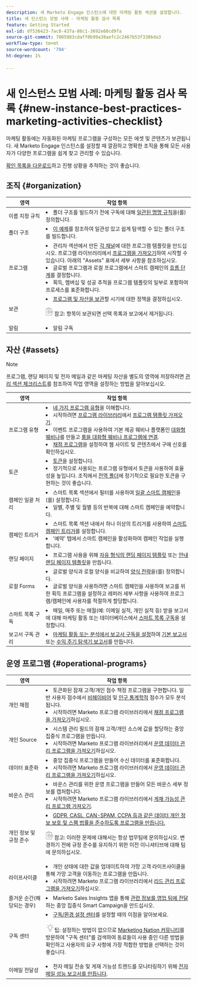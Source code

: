 ```yaml
---
description: 새 Marketo Engage 인스턴스에 대한 마케팅 활동 섹션을 설정합니다.
title: 새 인스턴스 모범 사례 - 마케팅 활동 검사 목록
feature: Getting Started
exl-id: df536423-7ac8-437a-86c1-3692e68cd9fa
source-git-commit: 7805983cdaff0b99a38aefc2c2467b53f3386da3
workflow-type: tm+mt
source-wordcount: '794'
ht-degree: 1%

---
```


# 새 인스턴스 모범 사례: 마케팅 활동 검사 목록 {#new-instance-best-practices-marketing-activities-checklist}

마케팅 활동에는 자동화된 마케팅 프로그램을 구성하는 모든 에셋 및 콘텐츠가 보관됩니다. 새 Marketo Engage 인스턴스를 설정할 때 깔끔하고 명확한 조직을 통해 모든 사용자가 다양한 프로그램을 쉽게 찾고 관리할 수 있습니다.

[확인 목록을 다운로드](/help/marketo/getting-started/implementing-a-new-marketo-engage-instance/assets/adobe-marketo-engage-new-instance-admin-checklist.xlsx)하고 진행 상황을 추적하는 것이 좋습니다.

## 조직 {#organization}

<table>
<thead>
  <tr>
    <th style="width:20%">영역</th>
    <th style="width:80%">작업 항목</th>
  </tr>
</thead>
<tbody>
  <tr>
    <td>이름 지정 규칙</td>
    <td><li>폴더 구조를 빌드하기 전에 구독에 대해 <a href="https://experienceleague.adobe.com/ko/docs/marketo/using/product-docs/core-marketo-concepts/programs/working-with-programs/best-practice-how-to-organize-your-programs#naming-schemes" target="_blank">일관된 명명 규칙</a>을(를) 정의합니다.</li></td>
  </tr>
  <tr>
    <td>폴더 구조</td>
    <td><li><a href="https://experienceleague.adobe.com/ko/docs/marketo/using/product-docs/core-marketo-concepts/programs/working-with-programs/best-practice-how-to-organize-your-programs#folders" target="_blank">이 예제</a>를 참조하여 일관성 있고 쉽게 탐색할 수 있는 폴더 구조를 빌드합니다.</td>
  </tr>
  <tr>
    <td>프로그램</td>
    <td><li>관리자 섹션에서 만든 <a href="https://experienceleague.adobe.com/ko/docs/marketo/using/product-docs/administration/tags/create-a-program-channel" target="_blank">각 채널</a>에 대한 프로그램 템플릿을 만드십시오. 프로그램 라이브러리에서 <a href="https://experienceleague.adobe.com/ko/docs/marketo/using/product-docs/core-marketo-concepts/programs/working-with-programs/import-a-program" target="_blank">프로그램을 가져오기</a>하여 시작할 수 있습니다. 아래의 "Assets" 표에서 세부 사항을 참조하십시오.</li>
    <li>글로벌 프로그램과 로컬 프로그램에서 스마트 캠페인의 <a href="https://experienceleague.adobe.com/ko/docs/marketo/using/product-docs/core-marketo-concepts/smart-campaigns/flow-actions/add-a-flow-step-to-a-smart-campaign" target="_blank">흐름 단계</a>를 결정합니다.</li> <li>획득, 멤버십 및 성공 추적을 프로그램 템플릿의 일부로 포함하여 프로세스를 표준화합니다.</li></td>
  </tr>
  <tr>
    <td>보관</td>
    <td><li><a href="https://experienceleague.adobe.com/ko/docs/marketo/using/product-docs/core-marketo-concepts/miscellaneous/understanding-folders#archive-a-folder" target="_blank">프로그램 및 자산을 보관</a>할 시기에 대한 정책을 결정하십시오. 
    <p><img src="assets/note-icon.png" alt="메모 아이콘"> 참고: 항목이 보관되면 선택 목록과 보고에서 제거됩니다.</li></td>
  </tr>
  <tr>
    <td>알림</td>
    <td><li>알림 구독</li></td>
  </tr>
</tbody>
</table>

## 자산 {#assets}

>[!NOTE]
>
>프로그램, 랜딩 페이지 및 전자 메일과 같은 마케팅 자산을 별도의 영역에 저장하려면 [관리 섹션 체크리스트](/help/marketo/getting-started/implementing-a-new-marketo-engage-instance/admin-section-checklist.md#workspaces-partitions)를 참조하여 작업 영역을 설정하는 방법을 알아보십시오.

<table>
<thead>
  <tr>
    <th style="width:20%">영역</th>
    <th style="width:80%">작업 항목</th>
  </tr>
</thead>
<tbody>
  <tr>
    <td>프로그램 유형</td>
    <td><li><a href="https://experienceleague.adobe.com/ko/docs/marketo/using/product-docs/core-marketo-concepts/programs/creating-programs/understanding-programs" target="_blank">네 가지 프로그램 유형</a>을 이해합니다.</li>
    <li>시작하려면 <a href="https://experienceleague.adobe.com/ko/docs/marketo/using/product-docs/core-marketo-concepts/programs/program-library/program-import-library-overview" target="_blank">프로그램 라이브러리</a>에서 <a href="https://experienceleague.adobe.com/ko/docs/marketo/using/product-docs/core-marketo-concepts/programs/working-with-programs/import-a-program" target="_blank">프로그램 템플릿 가져오기</a>.</li>
    <li>이벤트 프로그램을 사용하여 기본 제공 웨비나 플랫폼인 <a href="https://experienceleague.adobe.com/ko/docs/marketo/using/product-docs/demand-generation/events/interactive-webinars/create-an-interactive-webinar" target="_blank">대화형 웨비나</a>를 만들고 <a href="https://experienceleague.adobe.com/ko/docs/marketo/using/product-docs/demand-generation/events/interactive-webinars/designing-interactive-webinars">룸을 대화형 웨비나 프로그램에 연결</a>.</li>
    <li><a href="https://experienceleague.adobe.com/docs/marketo/using/product-docs/core-marketo-concepts/smart-campaigns/flow-actions/change-score.html?lang=ko" target="_blank">채점 프로그램</a>을 설정하여 웹 사이트 및 콘텐츠에서 구매 신호를 확인하십시오.</li></td>
  </tr>
  <tr>
    <td>토큰</td>
    <td><li><a href="https://experienceleague.adobe.com/docs/marketo/using/product-docs/core-marketo-concepts/programs/tokens/understanding-my-tokens-in-a-program.html?lang=ko" target="_blank">토큰</a>을 설정합니다.</li>
    <li>정기적으로 사용되는 프로그램 유형에서 토큰을 사용하여 효율성을 높입니다. 조직에서 <a href="https://experienceleague.adobe.com/ko/docs/marketo/using/product-docs/core-marketo-concepts/programs/tokens/understanding-my-tokens-in-a-program#nesting-tokens" target="_blank">전역 폴더</a>에 정기적으로 필요한 토큰을 구현하는 것이 좋습니다.</li></td>
  </tr>
  <tr>
    <td>캠페인 일괄 처리</td>
    <td><li>스마트 목록 섹션에서 필터를 사용하여 <a href="https://experienceleague.adobe.com/docs/marketo/using/product-docs/core-marketo-concepts/smart-campaigns/creating-a-smart-campaign/understanding-batch-and-trigger-smart-campaigns.html?lang=ko#batch-campaign" target="_blank">일괄 스마트 캠페인</a>을(를) 설정합니다.</li>
    <li>일별, 주별 및 월별 등의 반복에 대해 스마트 캠페인을 예약합니다.</li></td>
  </tr>
  <tr>
    <td>캠페인 트리거</td>
    <td><li>스마트 목록 섹션 내에서 하나 이상의 트리거를 사용하여 <a href="https://experienceleague.adobe.com/ko/docs/marketo/using/product-docs/core-marketo-concepts/smart-campaigns/creating-a-smart-campaign/understanding-batch-and-trigger-smart-campaigns#trigger-campaign" target="_blank">스마트 캠페인 트리거</a>를 설정합니다.</li>
    <li>'예약' 탭에서 스마트 캠페인을 활성화하여 캠페인 작업을 실행합니다.</li></td>
  </tr>
  <tr>
    <td>랜딩 페이지</td>
    <td><li>프로그램 사용을 위해 <a href="https://experienceleague.adobe.com/ko/docs/marketo/using/product-docs/demand-generation/landing-pages/landing-page-templates/create-a-free-form-landing-page-template" target="_blank">자유 형식의 랜딩 페이지 템플릿</a> 또는 <a href="https://experienceleague.adobe.com/ko/docs/marketo/using/product-docs/demand-generation/landing-pages/guided-landing-pages/create-a-guided-landing-page" target="_blank">안내 랜딩 페이지 템플릿</a>을 만듭니다.</li></td>
  </tr>
  <tr>
    <td>로컬 Forms</td>
    <td><li>글로벌 양식과 로컬 양식을 비교하여 <a href="https://experienceleague.adobe.com/docs/marketo/using/product-docs/demand-generation/forms/creating-a-form/create-a-form.html?lang=ko" target="_blank">양식 전략</a>을(를) 정의합니다.</li>
    <li>글로벌 양식을 사용하려면 스마트 캠페인을 사용하여 보고를 위한 획득 프로그램을 설정하고 레퍼러 세부 사항을 사용하여 프로그램/캠페인에 사용자를 적절하게 할당합니다.</li></td>
  </tr>
  <tr>
    <td>스마트 목록 구독</td>
    <td><li>매일, 매주 또는 매월(예: 이메일 실적, 개인 실적 등) 받을 보고서에 대해 마케팅 활동 또는 데이터베이스에서 <a href="https://experienceleague.adobe.com/docs/marketo/using/product-docs/reporting/basic-reporting/report-subscriptions/edit-a-smart-list-subscription.html?lang=ko" target="_blank">스마트 목록 구독</a>을 설정합니다.</li></td>
  </tr>
  <tr>
    <td>보고서 구독 관리</td>
    <td><li><a href="https://experienceleague.adobe.com/docs/marketo/using/product-docs/reporting/basic-reporting/report-subscriptions/manage-report-subscriptions.html?lang=ko" target="_blank">마케팅 활동 또는 분석에서 보고서 구독을 설정</a>하여 <a href="https://experienceleague.adobe.com/docs/marketo/using/product-docs/reporting/basic-reporting/report-subscriptions/subscribe-to-a-basic-report.html?lang=ko" target="_blank">기본 보고서</a> 또는 <a href="https://experienceleague.adobe.com/docs/marketo/using/product-docs/reporting/revenue-cycle-analytics/revenue-explorer/subscribe-to-a-revenue-explorer-report.html?lang=ko" target="_blank">수익 주기 탐색기 보고서</a>를 만듭니다.</li></td>
  </tr>
</tbody>
</table>

## 운영 프로그램 {#operational-programs}

<table>
<thead>
  <tr>
    <th style="width:20%">영역</th>
    <th style="width:80%">작업 항목</th>
  </tr>
</thead>
<tbody>
  <tr>
    <td>개인 채점</td>
    <td><li>토큰화된 잠재 고객/개인 점수 책정 프로그램을 구현합니다. 일반 사용자 점수에서 <a href="https://experienceleague.adobe.com/docs/marketo/using/product-docs/core-marketo-concepts/programs/program-library/op-scoring-behavior.html?lang=ko" target="_blank">비헤이비어</a> 및 <a href="https://experienceleague.adobe.com/docs/marketo/using/product-docs/core-marketo-concepts/programs/program-library/op-scoring-demographic.html?lang=ko" target="_blank">인구 통계학적</a> 점수가 모두 분석됩니다.</li>
    <li>시작하려면 Marketo 프로그램 라이브러리에서 <a href="https://experienceleague.adobe.com/docs/marketo/using/product-docs/core-marketo-concepts/programs/working-with-programs/import-a-program.html?lang=ko" target="_blank">채점 프로그램을 가져오기</a>하십시오.</li></td>
  </tr>
  <tr>
    <td>개인 Source</td>
    <td><li>시스템 관리 필드의 잠재 고객/개인 소스에 값을 할당하는 중앙 집중식 프로그램을 만듭니다.</li>  
    <li>시작하려면 Marketo 프로그램 라이브러리에서 <a href="https://experienceleague.adobe.com/ko/docs/marketo/using/product-docs/core-marketo-concepts/programs/program-library/op-data-management" target="_blank">운영 데이터 관리 프로그램을 가져오기</a>하십시오.</li></td>
  </tr>
  <tr>
    <td>데이터 표준화</td>
    <td><li>중앙 집중식 프로그램을 만들어 수신 데이터를 표준화합니다.</li>
    <li>시작하려면 Marketo 프로그램 라이브러리에서 <a href="https://experienceleague.adobe.com/docs/marketo/using/product-docs/core-marketo-concepts/programs/program-library/op-data-management.html?lang=ko">운영 데이터 관리 프로그램을 가져오기</a>하십시오.</li></td>
  </tr>
  <tr>
    <td>바운스 관리</td>
    <td><li>바운스 관리를 위한 운영 프로그램을 만들어 모든 바운스 세부 정보를 캡처합니다.</li>
    <li>시작하려면 Marketo 프로그램 라이브러리에서 <a href="https://experienceleague.adobe.com/ko/docs/marketo/using/product-docs/core-marketo-concepts/programs/program-library/op-deliverability-management" target="_blank">게재 가능성 관리 프로그램 가져오기</a>.</li></td>
  </tr>
  <tr>
    <td>개인 정보 및 규정 준수</td>
    <td><li><a href="https://business.adobe.com/resources/ebooks/the-gdpr-and-the-marketer.html" target="_blank">GDPR, CASL, CAN-SPAM, CCPA 등과 같은 데이터 개인 정보 보호 및 스팸 법률을 준수하도록 프로그램을 만듭니다.</a></li>
    <p><img src="assets/note-icon.png" alt="메모 아이콘"> 참고: 이러한 문제에 대해서는 항상 법무팀에 문의하십시오. 변경하기 전에 규정 준수를 유지하기 위한 이전 이니셔티브에 대해 팀에 문의하십시오.</td>
  </tr>
  <tr>
    <td>라이프사이클</td>
    <td><li>개인 상태에 대한 값을 업데이트하여 가망 고객 라이프사이클을 통해 가망 고객을 이동하는 프로그램을 만듭니다.</li>
    <li>시작하려면 Marketo 프로그램 라이브러리에서 <a href="https://experienceleague.adobe.com/docs/marketo/using/product-docs/core-marketo-concepts/programs/program-library/op-lead-management.html?lang=ko" target="_blank">리드 관리 프로그램을 가져오기</a>하십시오.</li></td>
  </tr>
  <tr>
    <td>즐거운 순간(해당되는 경우)</td>
    <td><li>Marketo Sales Insights 앱을 통해 <a href="https://experienceleague.adobe.com/docs/marketo/using/product-docs/marketo-sales-insight/msi-for-salesforce/features/tabs-in-the-msi-panel/interesting-moments/using-interesting-moments.html?lang=ko#how-do-i-create-an-interesting-moment" target="_blank">관련 정보를 영업 팀에 전달</a>하는 중앙 집중식 Smart Campaign을 만드십시오.</li></td>
  </tr>
  <tr>
    <td>구독 센터</td>
    <td><li><a href="https://experienceleague.adobe.com/docs/marketo-learn/tutorials/lead-and-data-management/subscription-center-learn.html?lang=ko" target="_blank">구독/환경 설정 센터</a>를 설정할 때의 이점을 알아보세요.</li>
    <p><img src="assets/tip-icon.png" alt="팁 아이콘">팁: 설정하는 방법이 없으므로 <a href="https://nation.marketo.com/" target="_blank">Marketing Nation 커뮤니티</a>를 방문하여 "구독 센터"를 검색하여 동료들이 사용 중인 다른 방법을 확인하고 사용자의 요구 사항에 가장 적합한 방법을 선택하는 것이 좋습니다.</td></td>
  </tr>
  <tr>
    <td>이메일 전달성</td>
    <td><li>전자 메일 전송 및 게재 가능성 트렌드를 모니터링하기 위해 <a href="https://experienceleague.adobe.com/ko/docs/marketo/using/product-docs/email-marketing/email-programs/email-program-data/email-performance-report" target="_blank">전자 메일 성능 보고서를 만듭니다</a>.</li></td>
  </tr>
</tbody>
</table>
